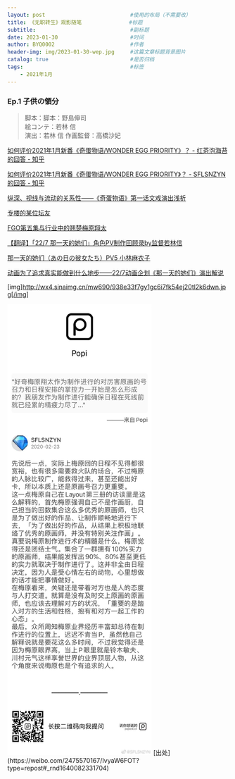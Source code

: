 ```yaml
---
layout: post                           #使用的布局（不需要改）
title: 《无职转生》观影随笔               #标题
subtitle:                              #副标题
date: 2023-01-30                       #时间
author: BYQ0002                        #作者
header-img: img/2023-01-30-wep.jpg     #这篇文章标题背景图片
catalog: true                          #是否归档
tags:                                  #标签
    - 2021年1月
---
```


### Ep.1 子供の領分
 
>脚本：脚本：野島伸司\
絵コンテ：若林 信\
演出：若林 信
作画監督：高橋沙妃 

[如何评价2021年1月新番《奇蛋物语/WONDER EGG PRIORITY》？ - 红茶泡海苔的回答 - 知乎](https://www.zhihu.com/question/438925755/answer/1683291820)

[如何评价2021年1月新番《奇蛋物语/WONDER EGG PRIORITY》？ - SFLSNZYN的回答 - 知乎](https://www.zhihu.com/question/438925755/answer/1680268627)

[纵深、视线与流动的关系性——《奇蛋物语》第一话文戏演出浅析](https://weibo.com/ttarticle/p/show?id=2309404593803209081169)

[专楼的某位坛友](https://bbs.saraba1st.com/2b/forum.php?mod=viewthread&tid=1963999&page=20&authorid=397763)

[FGO第五集与行业中的翘楚梅原翔太](https://zhuanlan.zhihu.com/p/269623506)

[【翻译】「22/7 那一天的她们」角色PV制作回顾录by监督若林信](https://www.bilibili.com/read/cv5113184/)

[那一天的她们（あの日の彼女たち）PV5 小林麻衣子](https://weibo.com/6490419498/JaZIVvfAb)

[动画为了追求真实能做到什么地步——22/7动画企划《那一天的她们》演出解说](https://www.bilibili.com/read/cv1405101/)

[img]http://wx4.sinaimg.cn/mw690/938e33f7gy1gc6i7fk54ej20tl2k6dwn.jpg[/img]

<img src='https://raw.githubusercontent.com/BYQ0002/BYQ0002.github.io/main/img/230130_02.jpg' />
[出处](https://weibo.com/2475570167/IvyaW6FOT?type=repost#_rnd1640082331704)
